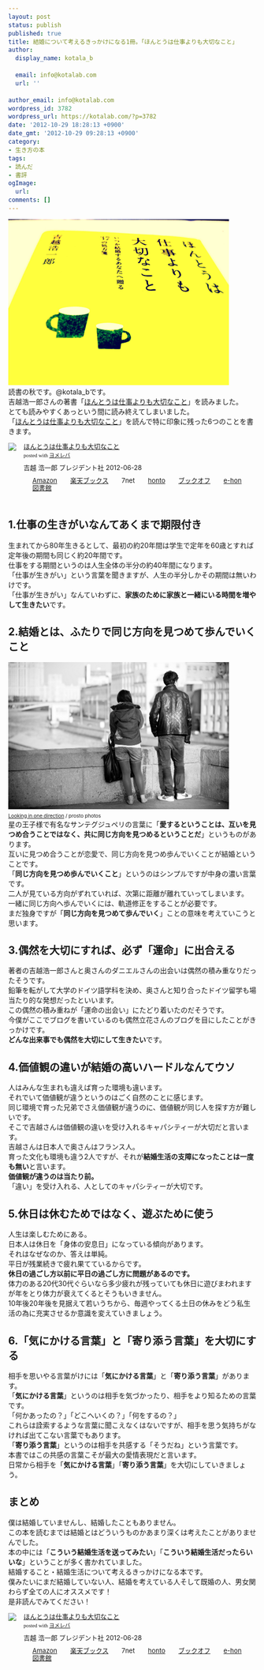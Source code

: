 ```yaml
---
layout: post
status: publish
published: true
title: 結婚について考えるきっかけになる1冊。「ほんとうは仕事よりも大切なこと」
author:
  display_name: kotala_b

  email: info@kotalab.com
  url: ''

author_email: info@kotalab.com
wordpress_id: 3782
wordpress_url: https://kotalab.com/?p=3782
date: '2012-10-29 18:28:13 +0900'
date_gmt: '2012-10-29 09:28:13 +0900'
category:
- 生き方の本
tags:
- 読んだ
- 書評
ogImage:
  url:
comments: []
---
```

<p><a href="/wp-content/uploads/shigotoyoritaisetu_121029.jpg" target="_blank"><img src="/wp-content/uploads/shigotoyoritaisetu_121029.jpg" alt="" title="shigotoyoritaisetu_121029" width="448" height="336" class="alignnone size-full wp-image-3792" /></a><br />
読書の秋です。@kotala_bです。<br />
吉越浩一郎さんの著書「<a href="https://www.amazon.co.jp/exec/obidos/asin/4833420155/same-22/" rel="nofollow" name="booklink" target="_blank">ほんとうは仕事よりも大切なこと</a>」を読みました。<br />
とても読みやすくあっという間に読み終えてしまいました。<br />
「<a href="https://www.amazon.co.jp/exec/obidos/asin/4833420155/same-22/" rel="nofollow" name="booklink" target="_blank">ほんとうは仕事よりも大切なこと</a>」を読んで特に印象に残った6つのことを書きます。</p>
<div class="booklink-box" style="text-align:left;padding-bottom:20px;font-size:small;/zoom: 1;overflow: hidden;">
<div class="booklink-image" style="float:left;margin:0 15px 10px 0;"><a href="https://www.amazon.co.jp/exec/obidos/asin/4833420155/same-22/" name="booklink" rel="nofollow" target="_blank"><img src="https://images-fe.ssl-images-amazon.com/images/I/31OTzTaZU8L._SL160_.jpg" style="border: none;" /></a></div>
<div class="booklink-info" style="line-height:120%;/zoom: 1;overflow: hidden;">
<div class="booklink-name" style="margin-bottom:10px;line-height:120%"><a href="https://www.amazon.co.jp/exec/obidos/asin/4833420155/same-22/" rel="nofollow" name="booklink" target="_blank">ほんとうは仕事よりも大切なこと</a>
<div class="booklink-powered-date" style="font-size:8pt;margin-top:5px;font-family:verdana;line-height:120%">posted with <a href="https://yomereba.com" target="_blank">ヨメレバ</a></div>
</div>
<div class="booklink-detail" style="margin-bottom:5px;">吉越 浩一郎 プレジデント社 2012-06-28    </div>
<div class="booklink-link2" style="margin-top:10px;">
<div class="shoplinkamazon" style="display:inline;margin-right:5px;background: url('https://img.yomereba.com/tam_y.gif') 0 0 no-repeat;padding: 2px 0 2px 18px;white-space: nowrap;"><a href="https://www.amazon.co.jp/exec/obidos/asin/4833420155/same-22/" rel="nofollow" target="_blank" title="アマゾン" >Amazon</a></div>
<div class="shoplinkrakuten" style="display:inline;margin-right:5px;background: url('https://img.yomereba.com/tam_y.gif') 0 -50px no-repeat;padding: 2px 0 2px 18px;white-space: nowrap;"><a href="https://hb.afl.rakuten.co.jp/hgc/0fa7afc8.bbfc196a.0fa7afc9.d56c38f1/?pc=http%3A%2F%2Fbooks.rakuten.co.jp%2Frb%2F11759643%2F%3Fscid%3Daf_ich_link_urltxt%26m%3Dhttp%3A%2F%2Fm.rakuten.co.jp%2Fev%2Fbook%2F" rel="nofollow" target="_blank" title="楽天ブックス" >楽天ブックス</a></div>
<div class="shoplinkseven" style="display:inline;margin-right:5px;background: url('https://img.yomereba.com/tam_y.gif') 0 -100px no-repeat;padding: 2px 0 2px 18px;white-space: nowrap;"><span class="removed_link" title="click.linksynergy.com/fs-bin/click?id=d2yYUp776R4&amp;subid=&amp;offerid=197738.1&amp;type=10&amp;tmpid=1787&amp;RD_PARM1=http%253A%252F%252Fwww.7netshopping.jp%252Fbooks%252Fsearch_result%252F%253Fctgy%253Dbooks%2526code%253D4833420155">7net</span></div>
<div class="shoplinkbk1" style="display:inline;margin-right:5px;background: url('https://img.yomereba.com/tam_y.gif') 0 -150px no-repeat;padding: 2px 0 2px 18px;white-space: nowrap;"><a href="https://ck.jp.ap.valuecommerce.com/servlet/referral?sid=2967684&pid=881104827&vc_url=http%3A%2F%2Fhonto.jp%2Fnetstore%2Fsearch_021_104833420155.html%3Fsrchf%3D1%26srchGnrNm%3D1" target="_blank" title="bk1" >honto</a></div>
<div class="shoplinkbookoff" style="display:inline;margin-right:5px;background: url('https://img.yomereba.com/tam_y.gif') 0 -200px no-repeat;padding: 2px 0 2px 18px;white-space: nowrap;"><a href="https://click.linksynergy.com/fs-bin/click?id=d2yYUp776R4&subid=&offerid=169505.1&type=10&tmpid=3677&RD_PARM1=http%253A%252F%252Fwww.bookoffonline.co.jp%252Fdisplay%252FL001%252Cbg%253D12%252Cq%253D97848334201510" rel="nofollow" target="_blank" title="ブックオフオンライン" >ブックオフ</a></div>
<div class="shoplinkehon" style="display:inline;margin-right:5px;background: url('https://img.yomereba.com/tam_y.gif') 0 -250px no-repeat;padding: 2px 0 2px 18px;white-space: nowrap;"><a href="https://ck.jp.ap.valuecommerce.com/servlet/referral?sid=2967684&pid=881104827&vc_url=http%3A%2F%2Fwww.e-hon.ne.jp%2Fbec%2FSA%2FDetail%3FrefISBN%3D4833420155" target="_blank" title="e-hon" >e-hon</a></div>
<div class="shoplinktoshokan" style="display:inline;margin-right:5px;background: url('https://img.yomereba.com/tam_y.gif') 0 -300px no-repeat;padding: 2px 0 2px 18px;white-space: nowrap;"><a href="http://calil.jp/book/4833420155" rel="nofollow" target="_blank" title="図書館" >図書館</a></div>
</div>
</div>
<div class="booklink-footer" style="clear: left"></div>
</div>
<!--more-->
<h2>1.仕事の生きがいなんてあくまで期限付き</h2>
<p>生まれてから80年生きるとして、最初の約20年間は学生で定年を60歳とすれば定年後の期間も同じく約20年間です。<br />
仕事をする期間というのは人生全体の半分の約40年間になります。<br />
「仕事が生きがい」という言葉を聞きますが、人生の半分しかその期間は無いわけです。<br />
「仕事が生きがい」なんていわずに、<strong>家族のために家族と一緒にいる時間を増やして生きたい</strong>です。</p>
<h2>2.結婚とは、ふたりで同じ方向を見つめて歩んでいくこと</h2>
<p><a href="/wp-content/uploads/shigotoyoritaisetu_121029_01.jpg" target="_blank"><img src="/wp-content/uploads/shigotoyoritaisetu_121029_01.jpg" alt="" title="shigotoyoritaisetu_121029_01" width="448" height="298" class="alignnone size-full wp-image-3793" /></a><br />
<span style="font-size:10px;"><a href="https://www.flickr.com/photos/prosto/2682189669/" target="_blank">Looking in one direction</a> / prosto photos</span><br />
星の王子様で有名なサンテグジュペリの言葉に「<strong>愛するということは、互いを見つめ合うことではなく、共に同じ方向を見つめるということだ</strong>」というものがあります。<br />
互いに見つめ合うことが恋愛で、同じ方向を見つめ歩んでいくことが結婚ということです。<br />
「<strong>同じ方向を見つめ歩んでいくこと</strong>」というのはシンプルですが中身の濃い言葉です。<br />
二人が見ている方向がずれていれば、次第に距離が離れていってしまいます。<br />
一緒に同じ方向へ歩んでいくには、軌道修正をすることが必要です。<br />
まだ独身ですが「<strong>同じ方向を見つめて歩んでいく</strong>」ことの意味を考えていこうと思います。</p>
<h2>3.偶然を大切にすれば、必ず「運命」に出合える</h2>
<p>著者の吉越浩一郎さんと奥さんのダニエルさんの出会いは偶然の積み重なりだったそうです。<br />
鉛筆を転がして大学のドイツ語学科を決め、奥さんと知り合ったドイツ留学も場当たり的な発想だったといいます。<br />
この偶然の積み重ねが「運命の出会い」にたどり着いたのだそうです。<br />
今僕がここでブログを書いているのも偶然立花さんのブログを目にしたことがきっかけです。<br />
<strong>どんな出来事でも偶然を大切にして生きたい</strong>です。</p>
<h2>4.価値観の違いが結婚の高いハードルなんてウソ</h2>
<p>人はみんな生まれも違えば育った環境も違います。<br />
それでいて価値観が違うというのはごく自然のことに感じます。<br />
同じ環境で育った兄弟でさえ価値観が違うのに、価値観が同じ人を探す方が難しいです。<br />
そこで吉越さんは価値観の違いを受け入れるキャパシティーが大切だと言います。<br />
吉越さんは日本人で奥さんはフランス人。<br />
育った文化も環境も違う2人ですが、それが<strong>結婚生活の支障になったことは一度も無い</strong>と言います。<br />
<strong>価値観が違うのは当たり前。</strong><br />
「違い」を受け入れる、人としてのキャパシティーが大切です。</p>
<h2>5.休日は休むためではなく、遊ぶために使う</h2>
<p>人生は楽しむためにある。<br />
日本人は休日を「身体の安息日」になっている傾向があります。<br />
それはなぜなのか、答えは単純。<br />
平日が残業続きで疲れ果てているからです。<br />
<strong>休日の過ごし方以前に平日の過ごし方に問題があるのです。</strong><br />
体力のある20代30代ぐらいなら多少疲れが残っていても休日に遊びまわれますが年をとり体力が衰えてくるとそうもいきません。<br />
10年後20年後を見据えて若いうちから、毎週やってくる土日の休みをどう私生活の為に充実させるか意識を変えていきましょう。</p>
<h2>6.「気にかける言葉」と「寄り添う言葉」を大切にする</h2>
<p>相手を思いやる言葉がけには「<strong>気にかける言葉</strong>」と「<strong>寄り添う言葉</strong>」があります。<br />
「<strong>気にかける言葉</strong>」というのは相手を気づかったり、相手をより知るための言葉です。<br />
「何かあったの？」「どこへいくの？」「何をするの？」<br />
これらは詮索するような言葉に聞こえなくはないですが、相手を思う気持ちがなければ出てこない言葉でもあります。<br />
「<strong>寄り添う言葉</strong>」というのは相手を共感する「そうだね」という言葉です。<br />
本書ではこの共感の言葉こそが最大の愛情表現だと言います。<br />
日常から相手を「<strong>気にかける言葉</strong>」「<strong>寄り添う言葉</strong>」を大切にしていきましょう。</p>
<h2>まとめ</h2>
<p>僕は結婚していませんし、結婚したこともありません。<br />
この本を読むまでは結婚とはどういうものかあまり深くは考えたことがありませんでした。<br />
本の中には「<strong>こういう結婚生活を送ってみたい</strong>」「<strong>こういう結婚生活だったらいいな</strong>」ということが多く書かれていました。<br />
結婚すること・結婚生活について考えるきっかけになる本です。<br />
僕みたいにまだ結婚していない人、結婚を考えている人そして既婚の人、男女関わらず全ての人にオススメです！<br />
是非読んでみてください！</p>
<div class="booklink-box" style="text-align:left;padding-bottom:20px;font-size:small;/zoom: 1;overflow: hidden;">
<div class="booklink-image" style="float:left;margin:0 15px 10px 0;"><a href="https://www.amazon.co.jp/exec/obidos/asin/4833420155/same-22/" name="booklink" rel="nofollow" target="_blank"><img src="https://images-fe.ssl-images-amazon.com/images/I/31OTzTaZU8L._SL160_.jpg" style="border: none;" /></a></div>
<div class="booklink-info" style="line-height:120%;/zoom: 1;overflow: hidden;">
<div class="booklink-name" style="margin-bottom:10px;line-height:120%"><a href="https://www.amazon.co.jp/exec/obidos/asin/4833420155/same-22/" rel="nofollow" name="booklink" target="_blank">ほんとうは仕事よりも大切なこと</a>
<div class="booklink-powered-date" style="font-size:8pt;margin-top:5px;font-family:verdana;line-height:120%">posted with <a href="https://yomereba.com" target="_blank">ヨメレバ</a></div>
</div>
<div class="booklink-detail" style="margin-bottom:5px;">吉越 浩一郎 プレジデント社 2012-06-28    </div>
<div class="booklink-link2" style="margin-top:10px;">
<div class="shoplinkamazon" style="display:inline;margin-right:5px;background: url('https://img.yomereba.com/tam_y.gif') 0 0 no-repeat;padding: 2px 0 2px 18px;white-space: nowrap;"><a href="https://www.amazon.co.jp/exec/obidos/asin/4833420155/same-22/" rel="nofollow" target="_blank" title="アマゾン" >Amazon</a></div>
<div class="shoplinkrakuten" style="display:inline;margin-right:5px;background: url('https://img.yomereba.com/tam_y.gif') 0 -50px no-repeat;padding: 2px 0 2px 18px;white-space: nowrap;"><a href="https://hb.afl.rakuten.co.jp/hgc/0fa7afc8.bbfc196a.0fa7afc9.d56c38f1/?pc=http%3A%2F%2Fbooks.rakuten.co.jp%2Frb%2F11759643%2F%3Fscid%3Daf_ich_link_urltxt%26m%3Dhttp%3A%2F%2Fm.rakuten.co.jp%2Fev%2Fbook%2F" rel="nofollow" target="_blank" title="楽天ブックス" >楽天ブックス</a></div>
<div class="shoplinkseven" style="display:inline;margin-right:5px;background: url('https://img.yomereba.com/tam_y.gif') 0 -100px no-repeat;padding: 2px 0 2px 18px;white-space: nowrap;"><span class="removed_link" title="click.linksynergy.com/fs-bin/click?id=d2yYUp776R4&amp;subid=&amp;offerid=197738.1&amp;type=10&amp;tmpid=1787&amp;RD_PARM1=http%253A%252F%252Fwww.7netshopping.jp%252Fbooks%252Fsearch_result%252F%253Fctgy%253Dbooks%2526code%253D4833420155">7net</span></div>
<div class="shoplinkbk1" style="display:inline;margin-right:5px;background: url('https://img.yomereba.com/tam_y.gif') 0 -150px no-repeat;padding: 2px 0 2px 18px;white-space: nowrap;"><a href="https://ck.jp.ap.valuecommerce.com/servlet/referral?sid=2967684&pid=881104827&vc_url=http%3A%2F%2Fhonto.jp%2Fnetstore%2Fsearch_021_104833420155.html%3Fsrchf%3D1%26srchGnrNm%3D1" target="_blank" title="bk1" >honto</a></div>
<div class="shoplinkbookoff" style="display:inline;margin-right:5px;background: url('https://img.yomereba.com/tam_y.gif') 0 -200px no-repeat;padding: 2px 0 2px 18px;white-space: nowrap;"><a href="https://click.linksynergy.com/fs-bin/click?id=d2yYUp776R4&subid=&offerid=169505.1&type=10&tmpid=3677&RD_PARM1=http%253A%252F%252Fwww.bookoffonline.co.jp%252Fdisplay%252FL001%252Cbg%253D12%252Cq%253D97848334201510" rel="nofollow" target="_blank" title="ブックオフオンライン" >ブックオフ</a></div>
<div class="shoplinkehon" style="display:inline;margin-right:5px;background: url('https://img.yomereba.com/tam_y.gif') 0 -250px no-repeat;padding: 2px 0 2px 18px;white-space: nowrap;"><a href="https://ck.jp.ap.valuecommerce.com/servlet/referral?sid=2967684&pid=881104827&vc_url=http%3A%2F%2Fwww.e-hon.ne.jp%2Fbec%2FSA%2FDetail%3FrefISBN%3D4833420155" target="_blank" title="e-hon" >e-hon</a></div>
<div class="shoplinktoshokan" style="display:inline;margin-right:5px;background: url('https://img.yomereba.com/tam_y.gif') 0 -300px no-repeat;padding: 2px 0 2px 18px;white-space: nowrap;"><a href="http://calil.jp/book/4833420155" rel="nofollow" target="_blank" title="図書館" >図書館</a></div>
</div>
</div>
<div class="booklink-footer" style="clear: left"></div>
</div>
